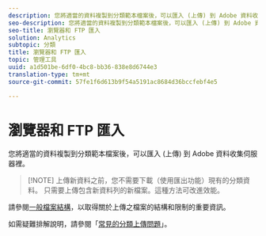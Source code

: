 ```yaml
---
description: 您將適當的資料複製到分類範本檔案後，可以匯入 (上傳) 到 Adobe 資料收集伺服器裡。
seo-description: 您將適當的資料複製到分類範本檔案後，可以匯入 (上傳) 到 Adobe 資料收集伺服器裡。
seo-title: 瀏覽器和 FTP 匯入
solution: Analytics
subtopic: 分類
title: 瀏覽器和 FTP 匯入
topic: 管理工具
uuid: a1d501be-6df0-4bc8-bb36-838e8d6744e3
translation-type: tm+mt
source-git-commit: 57fe1f6d613b9f54a5191ac8684d36bccfebf4e5

---
```



# 瀏覽器和 FTP 匯入

您將適當的資料複製到分類範本檔案後，可以匯入 (上傳) 到 Adobe 資料收集伺服器裡。

> [!NOTE] 上傳新資料之前，您不需要下載（使用匯出功能）現有的分類資料。 只需要上傳包含新資料列的新檔案。這種方法可改進效能。

請參閱[一般檔案結構](/help/components/c-classifications2/c-classifications-importer/c-saint-data-files.md)，以取得關於上傳之檔案的結構和限制的重要資訊。

如需疑難排解說明，請參閱「[常見的分類上傳問題](https://helpx.adobe.com/analytics/kb/common-saint-upload-issues.html)」。
